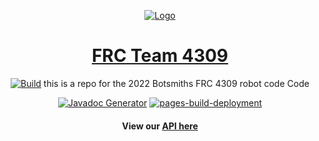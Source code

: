 <p align="center">
  <a href="https://bytebybyte.wixsite.com/botsmiths" target="_blank"><img alt="Logo" src="https://static.wixstatic.com/media/8ebff3_078a31f3d1d94ebc9f03799c35a972ed~mv2.png/v1/fill/w_400,h_318,al_c,usm_0.66_1.00_0.01/8ebff3_078a31f3d1d94ebc9f03799c35a972ed~mv2.png"></a>
</p>
<span align="center">

# [FRC Team 4309](https://bytebybyte.wixsite.com/botsmiths)
[![Build](https://github.com/4H-Botsmiths/FRC-2022/actions/workflows/build.yml/badge.svg?branch=main)](https://github.com/4H-Botsmiths/FRC-2022/actions/workflows/build.yml)
this is a repo for the 2022 Botsmiths FRC 4309 robot code
Code 

[![Javadoc Generator](https://github.com/4H-Botsmiths/FRC-2022/actions/workflows/javadoc.yml/badge.svg)](https://github.com/4H-Botsmiths/FRC-2022/actions/workflows/javadoc.yml)
[![pages-build-deployment](https://github.com/4H-Botsmiths/FRC-2022/actions/workflows/pages/pages-build-deployment/badge.svg)](https://github.com/4H-Botsmiths/FRC-2022/actions/workflows/pages/pages-build-deployment)

#### View our [API here](https://4h-botsmiths.github.io/FRC-2022/)
  
  </span>

